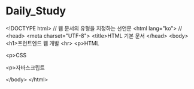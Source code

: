 # Daily_Study

\<!DOCTYPE html> // 웹 문서의 유형을 지정하는 선언문
\<html lang="ko"> // 
\<head>
  \<meta charset="UTF-8">
  \<title>HTML 기본 문서</title>
\</head>
\<body>
  \<h1>프런트엔드 웹 개발</h1>
  \<hr>
  \<p>HTML</p>
  \<p>CSS</p>
  \<p>자바스크립트</p>
\</body>
\</html>

